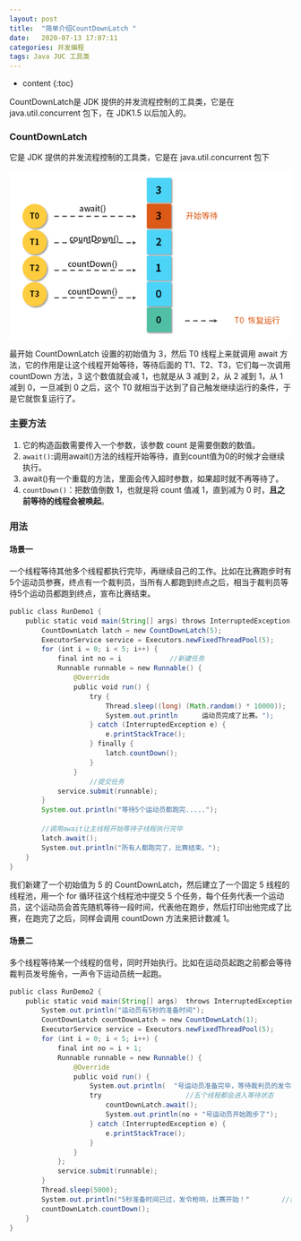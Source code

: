```yaml
---
layout: post
title:  "简单介绍CountDownLatch "
date:   2020-07-13 17:07:11
categories: 并发编程
tags: Java JUC 工具类  
---
```


* content
{:toc}

 CountDownLatch是 JDK 提供的并发流程控制的工具类，它是在 java.util.concurrent 包下，在 JDK1.5 以后加入的。





### CountDownLatch
它是 JDK 提供的并发流程控制的工具类，它是在 java.util.concurrent 包下

![](/images/CDL.png)

最开始 CountDownLatch 设置的初始值为 3，然后 T0 线程上来就调用 await 方法，它的作用是让这个线程开始等待，等待后面的 T1、T2、T3，它们每一次调用 countDown 方法，3 这个数值就会减 1，也就是从 3 减到 2，从 2 减到 1，从 1 减到 0，一旦减到 0 之后，这个 T0 就相当于达到了自己触发继续运行的条件，于是它就恢复运行了。

### 主要方法

1. 它的构造函数需要传入一个参数，该参数 count 是需要倒数的数值。
2. `await()`:调用await()方法的线程开始等待，直到count值为0的时候才会继续执行。
3. await()有一个重载的方法，里面会传入超时参数，如果超时就不再等待了。
4. `countDown()`：把数值倒数 1，也就是将 count 值减 1，直到减为 0 时，**且之前等待的线程会被唤起**。


### 用法
#### 场景一
一个线程等待其他多个线程都执行完毕，再继续自己的工作。比如在比赛跑步时有5个运动员参赛，终点有一个裁判员，当所有人都跑到终点之后，相当于裁判员等待5个运动员都跑到终点，宣布比赛结束。

```java
public class RunDemo1 {
	public static void main(String[] args) throws InterruptedException {
		CountDownLatch latch = new CountDownLatch(5);
		ExecutorService service = Executors.newFixedThreadPool(5);
		for (int i = 0; i < 5; i++) {
		    final int no = i			//新建任务
		    Runnable runnable = new Runnable() {
		        @Override
		        public void run() {
		            try {
		                Thread.sleep((long) (Math.random() * 10000));
		                System.out.println		运动员完成了比赛。");
		            } catch (InterruptedException e) {
		                e.printStackTrace();
		            } finally {
		                latch.countDown();
		            }
		        }
		 			//提交任务
		    service.submit(runnable);
		}
		System.out.println("等待5个运动员都跑完.....");

		//调用await让主线程开始等待子线程执行完毕
        latch.await();
        System.out.println("所有人都跑完了，比赛结束。");
    }
}
```
我们新建了一个初始值为 5 的 CountDownLatch，然后建立了一个固定 5 线程的线程池，用一个 for 循环往这个线程池中提交 5 个任务，每个任务代表一个运动员，这个运动员会首先随机等待一段时间，代表他在跑步，然后打印出他完成了比赛，在跑完了之后，同样会调用 countDown 方法来把计数减 1。


#### 场景二
多个线程等待某一个线程的信号，同时开始执行。比如在运动员起跑之前都会等待裁判员发号施令，一声令下运动员统一起跑。
```java
public class RunDemo2 {
	public static void main(String[] args)	throws InterruptedException {
	    System.out.println("运动员有5秒的准备时间");
	    CountDownLatch countDownLatch = new CountDownLatch(1);
	    ExecutorService service = Executors.newFixedThreadPool(5);
	    for (int i = 0; i < 5; i++) {
	        final int no = i + 1;
	        Runnable runnable = new Runnable() {
	            @Override
	            public void run() {
	                System.out.println(	 "号运动员准备完毕，等待裁判员的发令枪");
	                try						//五个线程都会进入等待状态
	                    countDownLatch.await();
	                    System.out.println(no + "号运动员开始跑步了");
	                } catch (InterruptedException e) {
	                    e.printStackTrace();
	                }
	            }
	        };
	        service.submit(runnable);
	    }
	    Thread.sleep(5000);
	    System.out.println("5秒准备时间已过，发令枪响，比赛开始！"		//调用countDown之后才会将五个等待的线程唤		然后线程执行await()方法之后的逻辑
	    countDownLatch.countDown();
	}
}
```
